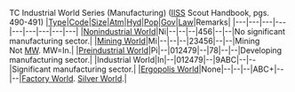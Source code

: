   

  

TC Industrial World Series (Manufacturing) ([IISS](https://wiki.travellerrpg.com/IISS "IISS") Scout Handbook, pgs. 490-491)
|[Type](https://wiki.travellerrpg.com/Planet "Planet")|[Code](https://wiki.travellerrpg.com/Trade_Classification "Trade Classification")|[Size](https://wiki.travellerrpg.com/Planetary_Size "Planetary Size")|[Atm](https://wiki.travellerrpg.com/Atmosphere "Atmosphere")|[Hyd](https://wiki.travellerrpg.com/Hydrosphere "Hydrosphere")|[Pop](https://wiki.travellerrpg.com/Population "Population")|[Gov](https://wiki.travellerrpg.com/Government "Government")|[Law](https://wiki.travellerrpg.com/Law_Level "Law Level")|Remarks|
|---|---|---|---|---|---|---|---|---|
|[Nonindustrial World](https://wiki.travellerrpg.com/Nonindustrial_World "Nonindustrial World")|Ni|--|--|--|456|--|--|No significant manufacturing sector.|
|[Mining World](https://wiki.travellerrpg.com/Mining_World "Mining World")|Mi|--|--|--|23456|--|--|Mining Not [MW](https://wiki.travellerrpg.com/MW "MW"). MW=In.|
|[Preindustrial World](https://wiki.travellerrpg.com/Preindustrial_World "Preindustrial World")|Pi|--|012479|--|78|--|--|Developing manufacturing sector.|
|Industrial World|In|--|012479|--|9ABC|--|--|Significant manufacturing sector.|
|[Ergopolis World](https://wiki.travellerrpg.com/Ergopolis_World "Ergopolis World")|None|--|--|--|ABC+|--|--|[Factory World](https://wiki.travellerrpg.com/index.php?title=Factory_World&action=edit&redlink=1 "Factory World (page does not exist)"). [Silver World](https://wiki.travellerrpg.com/Silver_World "Silver World").|